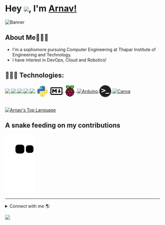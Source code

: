 # Hey <img src="https://github.com/TheDudeThatCode/TheDudeThatCode/blob/master/Assets/Hi.gif" width="29px">, I'm [Arnav!](https://linktr.ee/arnav_barman)
![Banner](https://i.ibb.co/VTfnPv1/1643148388409.jpg)
## About Me🧔🏻‍♂️
- I'm a sophomore pursuing Computer Engineering at Thapar Institute of Engineering and Technology.
- I have interest in DevOps, Cloud and Robotics!

<!-- BLOG-POST-LIST:START -->
<!-- ### 📝 My Blogs: -->
<!-- BLOG-POST-LIST:END -->

## 👨🏻‍💻 **Technologies:**
<p align="left"> 
    <a href="https://www.java.com" target="_blank"> <img align="center" src="https://img.icons8.com/color/48/000000/java-coffee-cup-logo.png"/> </a>
    <a href="" target="_blank"> <img align="center" src="https://img.icons8.com/color/48/000000/c-plus-plus-logo.png"/> </a>
    <a href="https://git-scm.com/" target="_blank"> <img align="center" src="https://img.icons8.com/color/48/000000/git.png"/> </a> 
    <a href="https://www.linux.org/" target="_blank"> <img align="center" src="https://img.icons8.com/color/48/000000/linux--v1.png"/> </a>
    <a href="https://www.ros.org/" target="_blank"> <img align="center" src="https://www.ros.org/imgs/logo-white.png" width="80px"/> </a>
    <a href="https://www.python.org/" target="_blank"> <img align="center" src="https://raw.githubusercontent.com/devicons/devicon/master/icons/python/python-original.svg" alt="Python" width="43" height="43"/> </a>
    <a href="https://daringfireball.net/projects/markdown/" target="_blank"> <img  align="center" src="https://raw.githubusercontent.com/devicons/devicon/master/icons/markdown/markdown-original.svg" alt="MarkDown" width="40" height="40"/> </a>
    <a href="https://www.raspberrypi.org/" target="_blank"> <img align="center" src= "https://raw.githubusercontent.com/devicons/devicon/master/icons/raspberrypi/raspberrypi-original.svg" alt="Raspberry Pi" width="40" height="40"/> </a>
    <a href="https://www.arduino.cc/" target="_blank"> <img align="center" src= "https://img.icons8.com/fluency/48/000000/arduino.png" alt="Arduino" width="40" height="40"/> </a>
    <a href="https://www.digitalocean.com/community/tutorials/an-introduction-to-the-linux-terminal/" target="_blank"> <img align="center" src= "https://raw.githubusercontent.com/github/explore/80688e429a7d4ef2fca1e82350fe8e3517d3494d/topics/terminal/terminal.png" width="40" height="40"/> </a>
    <a href="https://www.canva.com" target="_blank"> <img align="center" src= "https://img.icons8.com/doodle/48/000000/canva.png/" alt="Canva"> </a>
</p>
<br>
<a href="https://github.com/Arnav-Barman/github-readme-stats"><img alt="Arnav's Top Language" src="https://github-readme-stats.vercel.app/api/top-langs/?username=Arnav-Barman&langs_count=8&count_private=true&layout=compact&theme=react&hide_border=true&bg_color=0D1117" /></a>
<br>

<!-- Add github stats and contributions graph when the consistency is maintained -->

## A snake feeding on my contributions
![snake gif](https://github.com/Arnav-Barman/Arnav-Barman/blob/output/github-contribution-grid-snake.svg)

---

<details>
    <summary> 
        Connect with me 🌎 
    </summary>
        <p align="left">
        <a href = "https://www.linkedin.com/in/arnavbarman/"><img src="https://img.icons8.com/fluent/48/000000/linkedin.png"/></a>
        <a href = "https://instagram.com/_arnavbarman_"><img src="https://img.icons8.com/fluent/48/000000/instagram-new.png"/></a>
        <a href = "https://twitter.com/barman_arnav"><img src="https://img.icons8.com/color/48/000000/twitter--v1.png"</a> 
        <a href="mailto:arnavbarman1@gmail.com"><img src="https://img.icons8.com/color/48/000000/gmail-new.png"/></a> 
        <a href="https://hashnode.com/@ArnavBarman"><img src="https://img.icons8.com/color/48/000000/hashnode.png"/></a>
        </p>
</details>

<a href="https://www.buymeacoffee.com/arnavbarman"><img src="https://img.buymeacoffee.com/button-api/?text=Buy me a coffee&emoji=&slug=arnavbarman&button_colour=FFDD00&font_colour=000000&font_family=Cookie&outline_colour=000000&coffee_colour=ffffff" /></a>
<!-- Add recent activities when the consistency is maintained -->

